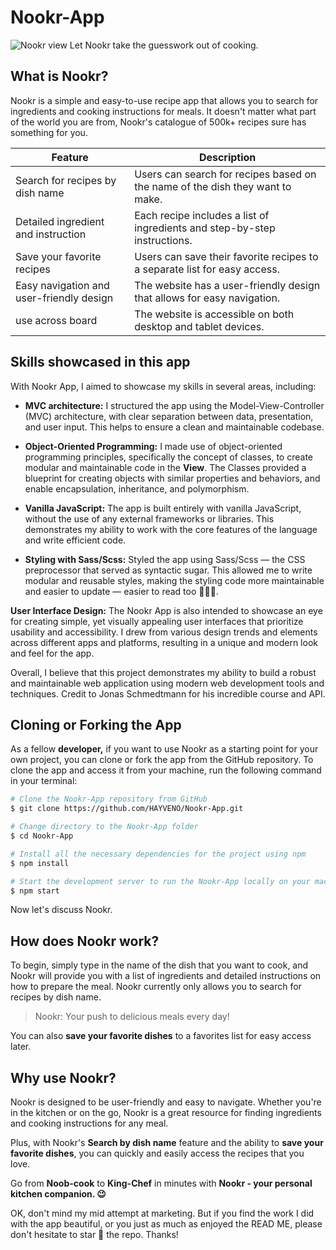 # Nookr-App

![Nookr view](https://res.cloudinary.com/detye5zx5/image/upload/v1671020361/Nookr-view-optimized_x6fmje.webp)
Let Nookr take the guesswork out of cooking.

## What is Nookr?

Nookr is a simple and easy-to-use recipe app that allows you to search for ingredients and cooking instructions for meals. It doesn't matter what part of the world you are from, Nookr's catalogue of 500k+ recipes sure has something for you.


| Feature                                               | Description                                                                  |
|-------------------------------------------------------|------------------------------------------------------------------------------|
| Search for recipes by dish name                       | Users can search for recipes based on the name of the dish they want to make. |
| Detailed ingredient and instruction  | Each recipe includes a list of ingredients and step-by-step instructions.    |
| Save your favorite recipes  | Users can save their favorite recipes to a separate list for easy access. |
| Easy navigation and user-friendly design              | The website has a user-friendly design that allows for easy navigation.      |
| use across board                      | The website is accessible on both desktop and tablet devices.                |


## Skills showcased in this app

With Nookr App, I aimed to showcase my skills in several areas, including:

- **MVC architecture:** I structured the app using the Model-View-Controller (MVC) architecture, with clear separation between data, presentation, and user input. This helps to ensure a clean and maintainable codebase.

- **Object-Oriented Programming:** I made use of object-oriented programming principles, specifically the concept of classes, to create modular and maintainable code in the **View**. The Classes provided a blueprint for creating objects with similar properties and behaviors, and enable encapsulation, inheritance, and polymorphism.

- **Vanilla JavaScript:** The app is built entirely with vanilla JavaScript, without the use of any external frameworks or libraries. This demonstrates my ability to work with the core features of the language and write efficient code.

- **Styling with Sass/Scss:** Styled the app using Sass/Scss — the CSS preprocessor that served as syntactic sugar. This allowed me to write modular and reusable styles, making the styling code more maintainable and easier to update — easier to read too 🤷🏾‍♂️.

**User Interface Design:** The Nookr App is also intended to showcase an eye for creating simple, yet visually appealing user interfaces that prioritize usability and accessibility. I drew from various design trends and elements across different apps and platforms, resulting in a unique and modern look and feel for the app.

Overall, I believe that this project demonstrates my ability to build a robust and maintainable web application using modern web development tools and techniques. Credit to Jonas Schmedtmann for his incredible course and API.


## Cloning or Forking the App

As a fellow **developer,** if you want to use Nookr as a starting point for your own project, you can clone or fork the app from the GitHub repository. To clone the app and access it from your machine, run the following command in your terminal:

``` bash
# Clone the Nookr-App repository from GitHub
$ git clone https://github.com/HAYVENO/Nookr-App.git

# Change directory to the Nookr-App folder
$ cd Nookr-App

# Install all the necessary dependencies for the project using npm
$ npm install

# Start the development server to run the Nookr-App locally on your machine
$ npm start

```
Now let's discuss Nookr.

## How does Nookr work?

To begin, simply type in the name of the dish that you want to cook, and Nookr will provide you with a list of ingredients and detailed instructions on how to prepare the meal. Nookr currently only allows you to search for recipes by dish name.

> Nookr: Your push to delicious meals every day!

You can also **save your favorite dishes** to a favorites list for easy access later.

## Why use Nookr?

Nookr is designed to be user-friendly and easy to navigate. Whether you're in the kitchen or on the go, Nookr is a great resource for finding ingredients and cooking instructions for any meal.

Plus, with Nookr's **Search by dish name** feature and the ability to **save your favorite dishes**, you can quickly and easily access the recipes that you love.

Go from **Noob-cook** to **King-Chef** in minutes with **Nookr - your personal kitchen companion. 😉**

OK, don't mind my mid attempt at marketing. But if you find the work I did with the app beautiful, or you just as much as enjoyed the READ ME, please don't hesitate to star 🌟 the repo. Thanks!

